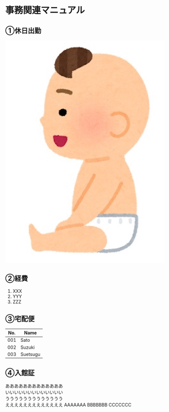 # 事務関連マニュアル
## ①休日出勤
![MAPPA](img/mappa.jpg)
## ②経費
1. XXX
2. YYY
3. ZZZ
## ③宅配便
|No.|Name
|--|--
|001|Sato
|002|Suzuki
|003|Suetsugu
## ④入館証
あああああああああああああ<br>
いいいいいいいいいいいいい<br>
ううううううううううううう<br>
えええええええええええええ
AAAAAAA
BBBBBBB
CCCCCCC
